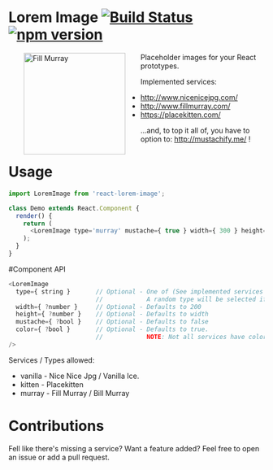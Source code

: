 # Lorem Image [![Build Status](https://travis-ci.org/chriskjaer/react-lorem-image.svg)](https://travis-ci.org/chriskjaer/react-lorem-image) [![npm version](https://badge.fury.io/js/react-lorem-image.svg)](http://badge.fury.io/js/react-lorem-image)

<img src="http://mustachify.me/?src=http://www.fillmurray.com/300/300"
align='left' width="200" height="200" hspace="30" alt="Fill Murray"/>

Placeholder images for your React prototypes.

Implemented services:
- http://www.nicenicejpg.com/
- http://www.fillmurray.com/
- https://placekitten.com/

...and, to top it all of, you have to option to: http://mustachify.me/ !


# Usage

```javascript
import LoremImage from 'react-lorem-image';

class Demo extends React.Component {
  render() {
    return (
      <LoremImage type='murray' mustache={ true } width={ 300 } height={ 300 } />
    );
  }
}
```


#Component API

```javascript
<LoremImage
  type={ string }       // Optional - One of (See implemented services below.)
                        //            A random type will be selected if empty
  width={ ?number }     // Optional - Defaults to 200
  height={ ?number }    // Optional - Defaults to width
  mustache={ ?bool }    // Optional - Defaults to false
  color={ ?bool }       // Optional - Defaults to true.
                        //            NOTE: Not all services have color.
/>
```

Services / Types allowed:
  - vanilla - Nice Nice Jpg / Vanilla Ice.
  - kitten - Placekitten
  - murray - Fill Murray / Bill Murray

# Contributions
Fell like there's missing a service? Want a feature added?
Feel free to open an issue or add a pull request.
